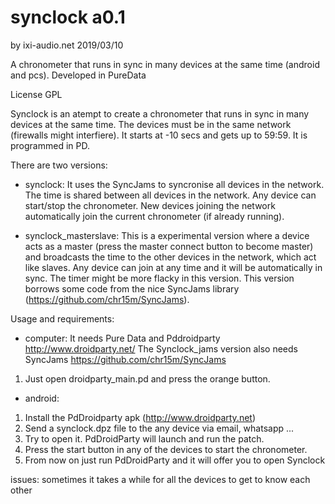 # synclock a0.1

by ixi-audio.net 2019/03/10


A chronometer that runs in sync in many devices at the same time (android and pcs). Developed in PureData

License GPL

Synclock is an atempt to create a chronometer that runs in sync in many devices at the same time. The devices must be in the same network (firewalls might interfiere). It starts at -10 secs and gets up to 59:59. It is programmed in PD.

There are two versions:

- synclock: It uses the SyncJams to syncronise all devices in the network. The time is shared between all devices in the network. Any device can start/stop the chronometer. New devices joining the network automatically join the current chronometer (if already running).

- synclock_masterslave: This is a experimental version where a device acts as a master (press the master connect button to become master) and broadcasts the time to the other devices in the network, which act like slaves. Any device can join at any time and it will be automatically in sync. The timer might be more flacky in this version. This version borrows some code from the nice SyncJams library (https://github.com/chr15m/SyncJams).



Usage and requirements: 

- computer: 
It needs Pure Data and Pddroidparty http://www.droidparty.net/ 
The Synclock_jams version also needs SyncJams https://github.com/chr15m/SyncJams
1. Just open droidparty_main.pd and press the orange button.

- android: 
1. Install the PdDroidparty apk (http://www.droidparty.net) 
4. Send a synclock.dpz file to the any device via email, whatsapp ... 
5. Try to open it. PdDroidParty will launch and run the patch.
6. Press the start button in any of the devices to start the chronometer.
6. From now on just run PdDroidParty and it will offer you to open Synclock



issues:
sometimes it takes a while for all the devices to get to know each other
